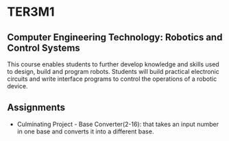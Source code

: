 # TER3M1
## Computer Engineering Technology: Robotics and Control Systems
This course enables students to further develop knowledge and skills used to design, build and program robots. Students will build practical electronic circuits and write interface programs to control the operations of a robotic device.

## Assignments
- Culminating Project - Base Converter(2-16): that takes an input number in one base and converts it into a different base.
